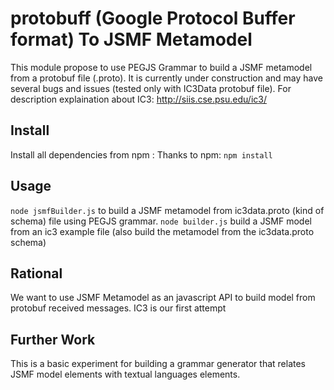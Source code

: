 # protobuff (Google Protocol Buffer format) To JSMF Metamodel

This module propose to use PEGJS Grammar to build a JSMF metamodel from a protobuf file (.proto).
It is currently under construction and may have several bugs and issues (tested only with IC3Data protobuf file).
For description explaination about IC3:  http://siis.cse.psu.edu/ic3/

## Install

Install all dependencies from npm : 
Thanks to npm: `npm install`

## Usage
`node jsmfBuilder.js` to build a JSMF metamodel from ic3data.proto (kind of schema) file using PEGJS grammar.
`node builder.js` build a JSMF model from an ic3 example file (also build the metamodel from the ic3data.proto schema)

## Rational

We want to use JSMF Metamodel as an javascript API to build model from protobuf received messages.
IC3 is our first attempt

## Further Work

This is a basic experiment for building a grammar generator that relates JSMF model elements with textual languages elements.

